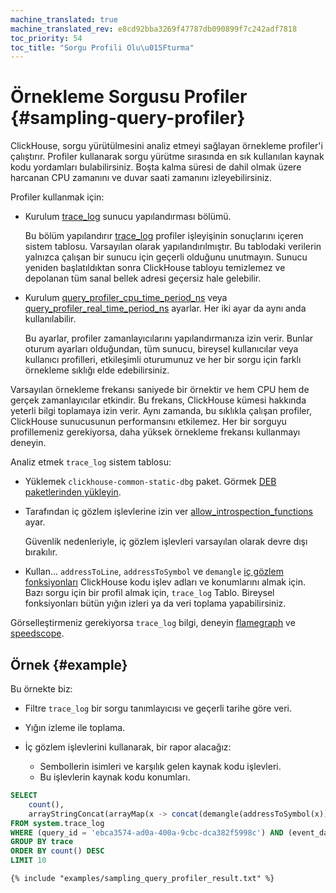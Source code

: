```yaml
---
machine_translated: true
machine_translated_rev: e8cd92bba3269f47787db090899f7c242adf7818
toc_priority: 54
toc_title: "Sorgu Profili Olu\u015Fturma"
---
```


# Örnekleme Sorgusu Profiler {#sampling-query-profiler}

ClickHouse, sorgu yürütülmesini analiz etmeyi sağlayan örnekleme profiler'i çalıştırır. Profiler kullanarak sorgu yürütme sırasında en sık kullanılan kaynak kodu yordamları bulabilirsiniz. Boşta kalma süresi de dahil olmak üzere harcanan CPU zamanını ve duvar saati zamanını izleyebilirsiniz.

Profiler kullanmak için:

-   Kurulum [trace\_log](../server_configuration_parameters/settings.md#server_configuration_parameters-trace_log) sunucu yapılandırması bölümü.

    Bu bölüm yapılandırır [trace\_log](../../operations/system_tables.md#system_tables-trace_log) profiler işleyişinin sonuçlarını içeren sistem tablosu. Varsayılan olarak yapılandırılmıştır. Bu tablodaki verilerin yalnızca çalışan bir sunucu için geçerli olduğunu unutmayın. Sunucu yeniden başlatıldıktan sonra ClickHouse tabloyu temizlemez ve depolanan tüm sanal bellek adresi geçersiz hale gelebilir.

-   Kurulum [query\_profiler\_cpu\_time\_period\_ns](../settings/settings.md#query_profiler_cpu_time_period_ns) veya [query\_profiler\_real\_time\_period\_ns](../settings/settings.md#query_profiler_real_time_period_ns) ayarlar. Her iki ayar da aynı anda kullanılabilir.

    Bu ayarlar, profiler zamanlayıcılarını yapılandırmanıza izin verir. Bunlar oturum ayarları olduğundan, tüm sunucu, bireysel kullanıcılar veya kullanıcı profilleri, etkileşimli oturumunuz ve her bir sorgu için farklı örnekleme sıklığı elde edebilirsiniz.

Varsayılan örnekleme frekansı saniyede bir örnektir ve hem CPU hem de gerçek zamanlayıcılar etkindir. Bu frekans, ClickHouse kümesi hakkında yeterli bilgi toplamaya izin verir. Aynı zamanda, bu sıklıkla çalışan profiler, ClickHouse sunucusunun performansını etkilemez. Her bir sorguyu profillemeniz gerekiyorsa, daha yüksek örnekleme frekansı kullanmayı deneyin.

Analiz etmek `trace_log` sistem tablosu:

-   Yüklemek `clickhouse-common-static-dbg` paket. Görmek [DEB paketlerinden yükleyin](../../getting_started/install.md#install-from-deb-packages).

-   Tarafından iç gözlem işlevlerine izin ver [allow\_introspection\_functions](../settings/settings.md#settings-allow_introspection_functions) ayar.

    Güvenlik nedenleriyle, iç gözlem işlevleri varsayılan olarak devre dışı bırakılır.

-   Kullan... `addressToLine`, `addressToSymbol` ve `demangle` [iç gözlem fonksiyonları](../../sql_reference/functions/introspection.md) ClickHouse kodu işlev adları ve konumlarını almak için. Bazı sorgu için bir profil almak için, `trace_log` Tablo. Bireysel fonksiyonları bütün yığın izleri ya da veri toplama yapabilirsiniz.

Görselleştirmeniz gerekiyorsa `trace_log` bilgi, deneyin [flamegraph](../../interfaces/third-party/gui/#clickhouse-flamegraph) ve [speedscope](https://github.com/laplab/clickhouse-speedscope).

## Örnek {#example}

Bu örnekte biz:

-   Filtre `trace_log` bir sorgu tanımlayıcısı ve geçerli tarihe göre veri.

-   Yığın izleme ile toplama.

-   İç gözlem işlevlerini kullanarak, bir rapor alacağız:

    -   Sembollerin isimleri ve karşılık gelen kaynak kodu işlevleri.
    -   Bu işlevlerin kaynak kodu konumları.

<!-- -->

``` sql
SELECT
    count(),
    arrayStringConcat(arrayMap(x -> concat(demangle(addressToSymbol(x)), '\n    ', addressToLine(x)), trace), '\n') AS sym
FROM system.trace_log
WHERE (query_id = 'ebca3574-ad0a-400a-9cbc-dca382f5998c') AND (event_date = today())
GROUP BY trace
ORDER BY count() DESC
LIMIT 10
```

``` text
{% include "examples/sampling_query_profiler_result.txt" %}
```

